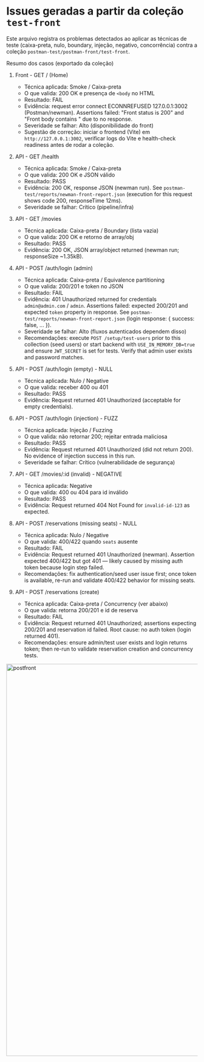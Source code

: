 
# Issues geradas a partir da coleção `test-front`

Este arquivo registra os problemas detectados ao aplicar as técnicas de teste (caixa-preta, nulo, boundary, injeção, negativo, concorrência) contra a coleção `postman-test/postman-front/test-front`.

Resumo dos casos (exportado da coleção)

1) Front - GET / (Home)
	- Técnica aplicada: Smoke / Caixa-preta
	- O que valida: 200 OK e presença de `<body` no HTML
	- Resultado: FAIL
	- Evidência: request error connect ECONNREFUSED 127.0.0.1:3002 (Postman/newman). Assertions failed: "Front status is 200" and "Front body contains <body>" due to no response.
	- Severidade se falhar: Alto (disponibilidade do front)
	- Sugestão de correção: iniciar o frontend (Vite) em `http://127.0.0.1:3002`, verificar logs do Vite e health-check readiness antes de rodar a coleção.

2) API - GET /health
	- Técnica aplicada: Smoke / Caixa-preta
	- O que valida: 200 OK e JSON válido
	- Resultado: PASS
	- Evidência: 200 OK, response JSON (newman run). See `postman-test/reports/newman-front-report.json` (execution for this request shows code 200, responseTime 12ms).
	- Severidade se falhar: Crítico (pipeline/infra)

3) API - GET /movies
	- Técnica aplicada: Caixa-preta / Boundary (lista vazia)
	- O que valida: 200 OK e retorno de array/obj
	- Resultado: PASS
	- Evidência: 200 OK, JSON array/object returned (newman run; responseSize ~1.35kB).

4) API - POST /auth/login (admin)
	- Técnica aplicada: Caixa-preta / Equivalence partitioning
	- O que valida: 200/201 e token no JSON
	- Resultado: FAIL
	- Evidência: 401 Unauthorized returned for credentials `admin@admin.com` / `admin`. Assertions failed: expected 200/201 and expected `token` property in response. See `postman-test/reports/newman-front-report.json` (login response: { success: false, ... }).
	- Severidade se falhar: Alto (fluxos autenticados dependem disso)
	- Recomendações: execute `POST /setup/test-users` prior to this collection (seed users) or start backend with `USE_IN_MEMORY_DB=true` and ensure `JWT_SECRET` is set for tests. Verify that admin user exists and password matches.

5) API - POST /auth/login (empty) - NULL
	- Técnica aplicada: Nulo / Negative
	- O que valida: receber 400 ou 401
	- Resultado: PASS
	- Evidência: Request returned 401 Unauthorized (acceptable for empty credentials).

6) API - POST /auth/login (injection) - FUZZ
	- Técnica aplicada: Injeção / Fuzzing
	- O que valida: não retornar 200; rejeitar entrada maliciosa
	- Resultado: PASS
	- Evidência: Request returned 401 Unauthorized (did not return 200). No evidence of injection success in this run.
	- Severidade se falhar: Crítico (vulnerabilidade de segurança)

7) API - GET /movies/:id (invalid) - NEGATIVE
	- Técnica aplicada: Negative
	- O que valida: 400 ou 404 para id inválido
	- Resultado: PASS
	- Evidência: Request returned 404 Not Found for `invalid-id-123` as expected.

8) API - POST /reservations (missing seats) - NULL
	- Técnica aplicada: Nulo / Negative
	- O que valida: 400/422 quando `seats` ausente
	- Resultado: FAIL
	- Evidência: Request returned 401 Unauthorized (newman). Assertion expected 400/422 but got 401 — likely caused by missing auth token because login step failed.
	- Recomendações: fix authentication/seed user issue first; once token is available, re-run and validate 400/422 behavior for missing seats.

9) API - POST /reservations (create)
	- Técnica aplicada: Caixa-preta / Concurrency (ver abaixo)
	- O que valida: retorna 200/201 e id de reserva
	- Resultado: FAIL
	- Evidência: Request returned 401 Unauthorized; assertions expecting 200/201 and reservation id failed. Root cause: no auth token (login returned 401).
	- Recomendações: ensure admin/test user exists and login returns token; then re-run to validate reservation creation and concurrency tests.


<img width="1293" height="1034" alt="postfront" src="https://github.com/user-attachments/assets/31b9017b-85cc-4d4d-ac97-b731b384eaaa" />


